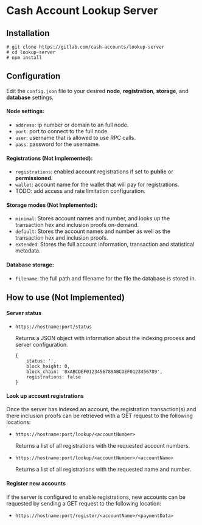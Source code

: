 # Cash Account Lookup Server

## Installation

```
# git clone https://gitlab.com/cash-accounts/lookup-server
# cd lookup-server
# npm install
```

## Configuration

Edit the `config.json` file to your desired **node**, **registration**, **storage**, and **database** settings.

#### Node settings:

* `address`: ip number or domain to an full node.
* `port`: port to connect to the full node.
* `user`: username that is allowed to use RPC calls.
* `pass`: password for the username.

#### Registrations (Not Implemented):

* `registrations`: enabled account registrations if set to **public** or **permissioned**.
* `wallet`: account name for the wallet that will pay for registrations.
* TODO: add access and rate limitation configuration.

#### Storage modes (Not Implemented):

* `minimal`: Stores account names and number, and looks up the transaction hex and inclusion proofs on-demand.
* `default`: Stores the account names and number as well as the transaction hex and inclusion proofs.
* `extended`: Stores the full account information, transaction and statistical metadata.

#### Database storage:

* `filename`: the full path and filename for the file the database is stored in.


## How to use (Not Implemented)

#### Server status

* `https://hostname:port/status`

   Returns a JSON object with information about the indexing process and server configuration.
   
   ```
   {
       status: '',
       block_height: 0,
       block_chain: '0xABCDEF0123456789ABCDEF0123456789',
       registrations: false
   }
   ```


#### Look up account registrations

Once the server has indexed an account, the registration transaction(s) and there inclusion proofs can be retrieved with a GET request to the following locations:

* `https://hostname:port/lookup/<accountNumber>`

   Returns a list of all registrations with the requested account numbers.

* `https://hostname:port/lookup/<accountNumber>/<accountName>`

   Returns a list of all registrations with the requested name and number.


#### Register new accounts

If the server is configured to enable registrations, new accounts can be requested by sending a GET request to the following location:

* `https://hostname:port/register/<accountName>/<paymentData>`